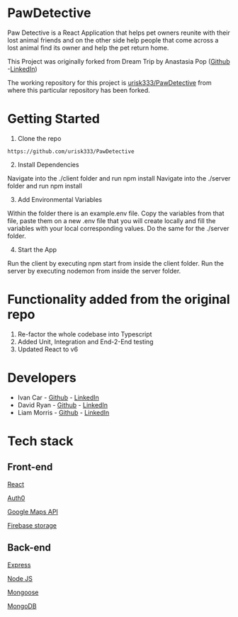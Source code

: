 # PawDetective

Paw Detective is a React Application that helps pet owners reunite with their lost animal friends and on the other side help people that come across a lost animal find its owner and help the pet return home.

This Project was originally forked from Dream Trip by Anastasia Pop ([Github](https://github.com/Natasa410) -[LinkedIn](https://www.linkedin.com/in/anastasia-papaioannou410/))

The working repository for this project is [urisk333/PawDetective](https://github.com/urisk333/PawDetective) from where this particular repository has been forked.


# Getting Started

1. Clone the repo
```
https://github.com/urisk333/PawDetective
```
2. Install Dependencies 

Navigate into the ./client folder and run npm install
Navigate into the ./server folder and run npm install

3. Add Environmental Variables

Within the folder there is an example.env file. Copy the variables from that file, paste them on a new .env file that you will create locally and fill the variables with your local corresponding values.
Do the same for the ./server folder.

4. Start the App

Run the client by executing npm start from inside the client folder. Run the server by executing nodemon from inside the server folder.


# Functionality added from the original repo

1. Re-factor the whole codebase into Typescript
2. Added Unit, Integration and End-2-End testing
3. Updated React to v6

# Developers
- Ivan Car - [Github](https://github.com/urisk333) - [LinkedIn](https://www.linkedin.com/in/ivan-car/)
- David Ryan - [Github](https://github.com/djr319) - [LinkedIn](https://www.linkedin.com/in/pilotdavidryan/)
- Liam Morris - [Github](https://github.com/Aothe) - [LinkedIn](https://github.com/Aothe)


# Tech stack

## Front-end

[React](https://reactjs.org/)

[Auth0](https://auth0.com/)

[Google Maps API](https://developers.google.com/maps)

[Firebase storage](https://firebase.google.com/)

## Back-end

[Express](https://expressjs.com/)

[Node JS](https://nodejs.org/en/)

[Mongoose](https://mongoosejs.com/)

[MongoDB](https://www.mongodb.com/)
